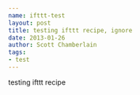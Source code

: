 ```yaml
---
name: ifttt-test
layout: post
title: testing ifttt recipe, ignore
date: 2013-01-26
author: Scott Chamberlain
tags: 
- test
---
```


testing ifttt recipe